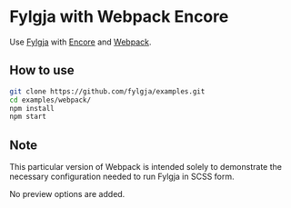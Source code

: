 # Fylgja with Webpack Encore

Use [Fylgja](https://fylgja.dev/) with [Encore](https://symfony.com/doc/current/frontend.html) and [Webpack](https://webpack.js.org/).

## How to use

```sh
git clone https://github.com/fylgja/examples.git
cd examples/webpack/
npm install
npm start
```

## Note

This particular version of Webpack is intended solely to demonstrate the necessary configuration needed to run Fylgja in SCSS form.

No preview options are added.
